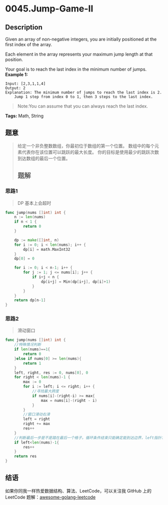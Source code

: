# 0045.Jump-Game-II

## Description

Given an array of non-negative integers, you are initially positioned at the first index of the array.

Each element in the array represents your maximum jump length at that position.

Your goal is to reach the last index in the minimum number of jumps. **Example 1:**

```text
Input: [2,3,1,1,4]
Output: 2
Explanation: The minimum number of jumps to reach the last index is 2.
    Jump 1 step from index 0 to 1, then 3 steps to the last index.
```

> Note:You can assume that you can always reach the last index.

**Tags:** Math, String

## 题意

> 给定一个非负整数数组，你最初位于数组的第一个位置。 数组中的每个元素代表你在该位置可以跳跃的最大长度。 你的目标是使用最少的跳跃次数到达数组的最后一个位置。
>
> ## 题解

### 思路1

> DP 基本上会超时

```go
func jump(nums []int) int {
    n := len(nums)
    if n < 1 {
        return 0
    }

    dp := make([]int, n)
    for i := 0; i < len(nums); i++ {
        dp[i] = math.MaxInt32
    }
    dp[0] = 0

    for i := 0; i < n-1; i++ {
        for j := 1; j <= nums[i]; j++ {
            if i+j < n {
                dp[i+j] = Min(dp[i+j], dp[i]+1)
            }
        }
    }
    return dp[n-1]
}
```

### 思路2

> 滑动窗口

```go
func jump(nums []int) int {
    //特殊情况判断
    if len(nums)==1{
        return 0
    }else if nums[0] >= len(nums){
        return 1
    }
    left, right, res := 0, nums[0], 0
    for right < len(nums)-1 {
        max := 0
        for i := left; i <= right; i++ {
            //寻找最大跨度
            if nums[i]-(right-i) >= max{
                max = nums[i]-(right - i)
            }
        }
        //窗口滑动右滑
        left = right
        right += max
        res++
    }
    //判断最后一步是不是踏在最后一个格子。循环条件结束只能确定能到达边界，left指针才是每次跳的格子。
    if left<len(nums)-1{
        res++
    }
    return res
}
```

## 结语

如果你同我一样热爱数据结构、算法、LeetCode，可以关注我 GitHub 上的 LeetCode 题解：[awesome-golang-leetcode](https://github.com/kylesliu/awesome-golang-algorithm)

